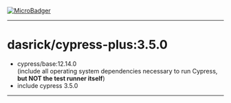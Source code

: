 [![MicroBadger][microbadger-image]][microbadger-url]

***

# dasrick/cypress-plus:3.5.0

* cypress/base:12.14.0 <br>(include all operating system dependencies necessary to run Cypress, **but NOT the test runner itself**)
* include cypress 3.5.0

***

[microbadger-image]: https://images.microbadger.com/badges/image/dasrick/cypress-plus:3.5.0.svg
[microbadger-url]: https://microbadger.com/images/dasrick/cypress-plus:3.5.0
